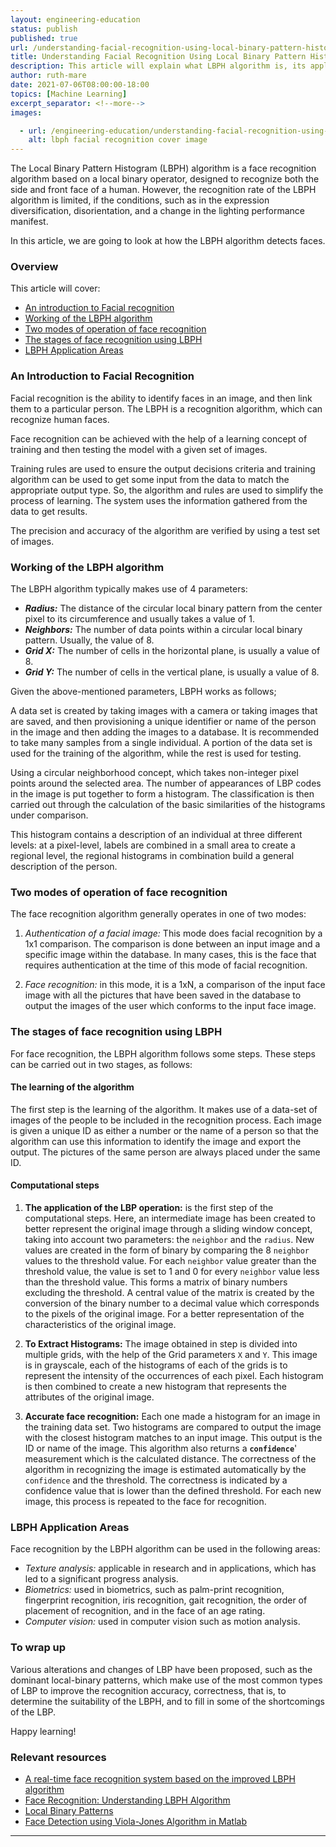 ```yaml
---
layout: engineering-education
status: publish
published: true
url: /understanding-facial-recognition-using-local-binary-pattern-histogram-(lbph)-algorithm/
title: Understanding Facial Recognition Using Local Binary Pattern Histogram (LBPH) Algorithm
description: This article will explain what LBPH algorithm is, its applications and how is it applied in facial recognition. It will further detail the process of facial recognition using LBPH and gauge its efficiency in performing facial recognition. Finally, this article will cite some of the best application areas of LBPH.
author: ruth-mare
date: 2021-07-06T08:00:00-18:00
topics: [Machine Learning]
excerpt_separator: <!--more-->
images:

  - url: /engineering-education/understanding-facial-recognition-using-local-binary-pattern-histogram-(lbph)-algorithm/hero.jpg
    alt: lbph facial recognition cover image 
---
```

The Local Binary Pattern Histogram (LBPH) algorithm is a face recognition algorithm based on a local binary operator, designed to recognize both the side and front face of a human. However, the recognition rate of the LBPH algorithm is limited, if the conditions, such as in the expression diversification, disorientation, and a change in the lighting performance manifest.
<!--more-->
In this article, we are going to look at how the LBPH algorithm detects faces.

### Overview
This article will cover:
- [An introduction to Facial recognition](#an-introduction-to-facial-recognition)
- [Working of the LBPH algorithm](#working-of-the-lbph-algorithm)
- [Two modes of operation of face recognition](#two-modes-of-operation-of-face-recognition)
- [The stages of face recognition using LBPH](#the-stages-of-face-recognition-using-lbph)
- [LBPH Application Areas](#lbph-application-areas)

### An Introduction to Facial Recognition
Facial recognition is the ability to identify faces in an image, and then link them to a particular person. The LBPH is a recognition algorithm, which can recognize human faces. 

Face recognition can be achieved with the help of a learning concept of training and then testing the model with a given set of images. 

Training rules are used to ensure the output decisions criteria and training algorithm can be used to get some input from the data to match the appropriate output type. So, the algorithm and rules are used to simplify the process of learning. The system uses the information gathered from the data to get results. 

The precision and accuracy of the algorithm are verified by using a test set of images. 


### Working of the LBPH algorithm
The LBPH algorithm typically makes use of 4 parameters: 
- ***Radius:*** The distance of the circular local binary pattern from the center pixel to its circumference and usually takes a value of 1. 
- ***Neighbors:*** The number of data points within a circular local binary pattern. Usually, the value of 8.
- ***Grid X:*** The number of cells in the horizontal plane, is usually a value of 8.
- ***Grid Y:*** The number of cells in the vertical plane, is usually a value of 8.

Given the above-mentioned parameters, LBPH works as follows;

A data set is created by taking images with a camera or taking images that are saved, and then provisioning a unique identifier or name of the person in the image and then adding the images to a database. It is recommended to take many samples from a single individual. A portion of the data set is used for the training of the algorithm, while the rest is used for testing. 

Using a circular neighborhood concept, which takes non-integer pixel points around the selected area. The number of appearances of LBP codes in the image is put together to form a histogram. The classification is then carried out through the calculation of the basic similarities of the histograms under comparison. 

This histogram contains a description of an individual at three different levels: at a pixel-level, labels are combined in a small area to create a regional level, the regional histograms in combination build a general description of the person. 

### Two modes of operation of face recognition 
The face recognition algorithm generally operates in one of two modes: 

1.	*Authentication of a facial image:* This mode does facial recognition by a 1x1 comparison. The comparison is done between an input image and a specific image within the database. In many cases, this is the face that requires authentication at the time of this mode of facial recognition.

2.	*Face recognition:* in this mode, it is a 1xN, a comparison of the input face image with all the pictures that have been saved in the database to output the images of the user which conforms to the input face image.

### The stages of face recognition using LBPH 
For face recognition, the LBPH algorithm follows some steps. These steps can be carried out in two stages, as follows: 
#### The learning of the algorithm
The first step is the learning of the algorithm. It makes use of a data-set of images of the people to be included in the recognition process. Each image is given a unique ID as either a number or the name of a person so that the algorithm can use this information to identify the image and export the output. The pictures of the same person are always placed under the same ID. 
#### Computational steps
1.	**The application of the LBP operation:** is the first step of the computational steps. Here, an intermediate image has been created to better represent the original image through a sliding window concept, taking into account two parameters: the `neighbor` and the `radius`. New values are created in the form of binary by comparing the 8 `neighbor` values to the threshold value. For each `neighbor` value greater than the threshold value, the value is set to 1 and 0 for every `neighbor` value less than the threshold value. This forms a matrix of binary numbers excluding the threshold. A central value of the matrix is created by the conversion of the binary number to a decimal value which corresponds to the pixels of the original image. For a better representation of the characteristics of the original image.

2.	**To Extract Histograms:** The image obtained in step is divided into multiple grids, with the help of the Grid parameters `X` and `Y`. This image is in grayscale, each of the histograms of each of the grids is to represent the intensity of the occurrences of each pixel. Each histogram is then combined to create a new histogram that represents the attributes of the original image.

3.	**Accurate face recognition:** Each one made a histogram for an image in the training data set. Two histograms are compared to output the image with the closest histogram matches to an input image. This output is the ID or name of the image. This algorithm also returns a **`confidence`**' measurement which is the calculated distance. The correctness of the algorithm in recognizing the image is estimated automatically by the `confidence` and the threshold. The correctness is indicated by a confidence value that is lower than the defined threshold. 
For each new image, this process is repeated to the face for recognition.

### LBPH Application Areas
Face recognition by the LBPH algorithm can be used in the following areas:

- *Texture analysis:* applicable in research and in applications, which has led to a significant progress analysis. 
- *Biometrics:* used in biometrics, such as palm-print recognition, fingerprint recognition, iris recognition, gait recognition, the order of placement of recognition, and in the face of an age rating. 
- *Computer vision:* used in computer vision such as motion analysis. 


### To wrap up
Various alterations and changes of LBP have been proposed, such as the dominant local-binary patterns, which make use of the most common types of LBP to improve the recognition accuracy, correctness, that is, to determine the suitability of the LBPH, and to fill in some of the shortcomings of the LBP.

Happy learning!

### Relevant resources
- [A real-time face recognition system based on the improved LBPH algorithm](https://ieeexplore.ieee.org/abstract/document/8124508)
- [Face Recognition: Understanding LBPH Algorithm](https://towardsdatascience.com/face-recognition-how-lbph-works-90ec258c3d6b)
- [Local Binary Patterns](http://www.scholarpedia.org/article/Local_Binary_Patterns)
- [Face Detection using Viola-Jones Algorithm in Matlab](https://www.section.io/engineering-education/face-detection-matlab/)

---

